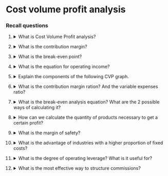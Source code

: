 # Cost volume profit analysis

### Recall questions

1. <details markdown=1><summary markdown="span"> What is Cost Volume Profit analysis? </summary>

    \
    The goal of CVP analysis is to study how much the final profit depends on the amount of products created.
   

</details>


2. <details markdown=1><summary markdown="span"> What is the contribution margin? </summary>

    \
    Contribution margin is the amount remaining after the variable expenses are deducted. Note that it can also be expressed for each unit. \
    ![](./static/ETM/cvp1.png)
   
</details>

3. <details markdown=1><summary markdown="span"> What is the break-even point? </summary>

    \
    It is the point at which the contribution margin minus fixed expenses equals to zero.

</details>

4. <details markdown=1><summary markdown="span"> What is the equation for operating income? </summary>

    \
    Profit = (Prod. cost $\times$ Qty - Var. Exp $\times$ Qty) - Fixed Exp.
   
</details>

5. <details markdown=1><summary markdown="span"> Explain the components of the following CVP graph.</summary>

    \
    ![](./static/ETM/cvp2.png)

</details>

6. <details markdown=1><summary markdown="span"> What is the contribution margin ration? And the variable expenses ratio? </summary>

    \
    CM ratio = $\frac{CM}{Sales}$ \
    This quantity expresses how much the contribution margin changes w.r.t to sales.
    VE ratio = $\frac{VE}{Sales}$ \

</details>

7. <details markdown=1><summary markdown="span"> What is the break-even analysis equation? What are the 2 possible ways of calculating it?</summary>

    \
    It can be found by equating the op. income to 0 or, alternatevely, it can be calculated as the ratio $\frac{Fixed Exp.}{CM ratio}$
   
</details>

8. <details markdown=1><summary markdown="span"> How can we calculate the quantity of products necessary to get a certain profit?</summary>

    \
    Again, the equation shown before can be used. Otherwise, use the formula $\frac{Targ. Profit + Fix. Expenses}{CM per unit}$


</details>

9. <details markdown=1><summary markdown="span"> What is the margin of safety? </summary>

    \
    The margin of safety is equal to $TOT. SALES - BREAK. EVEN SALES$. It is useful to know by which amount the sales can drop before incurring in a loss.

</details>

10. <details markdown=1><summary markdown="span"> What is the advantage of industries with a higher proportion of fixed costs? </summary>

    \
    Since the cost is fixed, the ==total gain is going to be higher when the sales are higher (w.r.t. to other industries with a lower fixed costs proportion), but also lower when sales are not as high==.
   

</details>

11. <details markdown=1><summary markdown="span"> What is the degree of operating leverage? What is it useful for? </summary>

    \
    Is the ==measure of how sensitive net operating income is to percentage changes in sales==. It is computed as $\frac{CM}{Net operating income}$. \
    For instance, a 10% increase in sales with a 5% deg. means a 50% increase in sales!

</details>

12. <details markdown=1><summary markdown="span"> What is the most effective way to structure commissions? </summary>

    \
    Instead of calculating the commissions on the sales price, it is a good idea to compute it w.r.t. to the contribution margin. \
    E.g. one item might have a higher price but a lower CM than another product, but the seller would focus on the first as a way to maximise his salary.

</details>